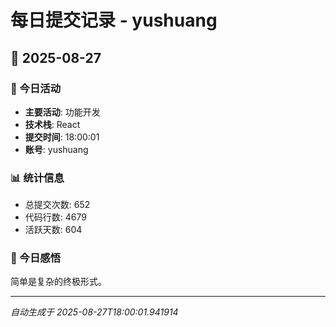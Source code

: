 # 每日提交记录 - yushuang

## 📅 2025-08-27

### 🎯 今日活动
- **主要活动**: 功能开发
- **技术栈**: React
- **提交时间**: 18:00:01
- **账号**: yushuang

### 📊 统计信息
- 总提交次数: 652
- 代码行数: 4679
- 活跃天数: 604

### 💭 今日感悟
简单是复杂的终极形式。

---
*自动生成于 2025-08-27T18:00:01.941914*
